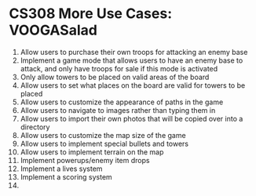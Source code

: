CS308 More Use Cases: VOOGASalad
===================

1. Allow users to purchase their own troops for attacking an enemy base
2. Implement a game mode that allows users to have an enemy base to attack, and only have troops for sale if this mode is activated
3. Only allow towers to be placed on valid areas of the board
4. Allow users to set what places on the board are valid for towers to be placed
5. Allow users to customize the appearance of paths in the game
6. Allow users to navigate to images rather than typing them in
7. Allow users to import their own photos that will be copied over into a directory
8. Allow users to customize the map size of the game
9. Allow users to implement special bullets and towers
10. Allow users to implement terrain on the map
11. Implement powerups/enemy item drops
12. Implement a lives system 
13. Implement a scoring system
14. 
